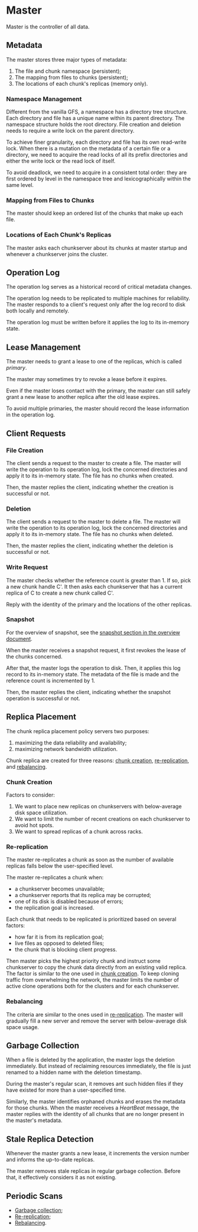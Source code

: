 # Master

Master is the controller of all data.

## Metadata

The master stores three major types of metadata:

1. The file and chunk namespace (persistent);
2. The mapping from files to chunks (persistent);
3. The locations of each chunk's replicas (memory only).

### Namespace Management

Different from the vanilla GFS, a namespace has a directory tree structure.
Each directory and file has a unique name within its parent directory. The
namespace structure holds the root directory. File creation and deletion
needs to require a write lock on the parent directory.

To achieve finer granularity, each directory and file has its own read-write
lock. When there is a mutation on the metadata of a certain file or a
directory, we need to acquire the read locks of all its prefix
directories and either the write lock or the read lock of itself.

To avoid deadlock, we need to acquire in a consistent total order: they are
first ordered by level in the namespace tree and lexicographically within
the same level.

### Mapping from Files to Chunks

The master should keep an ordered list of the chunks that make up each file.

### Locations of Each Chunk's Replicas

The master asks each chunkserver about its chunks at master startup and
whenever a chunkserver joins the cluster.

## Operation Log

The operation log serves as a historical record of critical metadata changes.

The operation log needs to be replicated to multiple machines for reliability.
The master responds to a client's request only after the log record to disk
both locally and remotely.

The operation log must be written before it applies the log to its in-memory
state.

## Lease Management

The master needs to grant a lease to one of the replicas, which is called
*primary*.

The master may sometimes try to revoke a lease before it expires.

Even if the master loses contact with the primary, the master can still
safely grant a new lease to another replica after the old lease expires.

To avoid multiple primaries, the master should record the lease information
in the operation log.

## Client Requests

### File Creation

The client sends a request to the master to create a file. The master will
write the operation to its operation log, lock the concerned directories
and apply it to its in-memory state. The file has no chunks when created.

Then, the master replies the client, indicating whether the creation is
successful or not.

### Deletion

The client sends a request to the master to delete a file. The master will
write the operation to its operation log, lock the concerned directories
and apply it to its in-memory state. The file has no chunks when deleted.

Then, the master replies the client, indicating whether the deletion is
successful or not.

### Write Request

The master checks whether the reference count is greater than 1. If so, pick a
new chunk handle C'. It then asks each chunkserver that has a current replica
of C to create a new chunk called C'.

Reply with the identity of the primary and the locations of the other replicas.

### Snapshot

For the overview of snapshot, see the
[snapshot section in the overview document](overview.md#snapshot).

When the master receives a snapshot request, it first revokes the lease of the
chunks concerned.

After that, the master logs the operation to disk. Then, it applies this log
record to its in-memory state. The metadata of the file is made and the
reference count is incremented by 1.

Then, the master replies the client, indicating whether the snapshot operation
is successful or not.

## Replica Placement

The chunk replica placement policy servers two purposes:

1. maximizing the data reliability and availability;
2. maximizing network bandwidth utilization.

Chunk replica are created for three reasons:
[chunk creation](#chunk-creation), [re-replication](#re-replication), and
[rebalancing](#rebalancing).

### Chunk Creation

Factors to consider:

1. We want to place new replicas on chunkservers with below-average disk space
   utilization.
2. We want to limit the number of recent creations on each chunkserver to avoid
   hot spots.
3. We want to spread replicas of a chunk across racks.

### Re-replication

The master re-replicates a chunk as soon as the number of available replicas
falls below the user-specified level.

The master re-replicates a chunk when:
- a chunkserver becomes unavailable;
- a chunkserver reports that its replica may be corrupted;
- one of its disk is disabled because of errors;
- the replication goal is increased.

Each chunk that needs to be replicated is prioritized based on several factors:
- how far it is from its replication goal;
- live files as opposed to deleted files;
- the chunk that is blocking client progress.

Then master picks the highest priority chunk and instruct some chunkserver to
copy the chunk data directly from an existing valid replica. The factor is
similar to the one used in [chunk creation](#chunk-creation). To keep cloning
traffic from overwhelming the network, the master limits the number of active
clone operations both for the clusters and for each chunkserver.

### Rebalancing

The criteria are similar to the ones used in [re-replication](#re-replication).
The master will gradually fill a new server and remove the server with
below-average disk space usage.

## Garbage Collection

When a file is deleted by the application, the master logs the deletion
immediately. But instead of reclaiming resources immediately, the file
is just renamed to a hidden name with the deletion timestamp.

During the master's regular scan, it removes ant such hidden files if they
have existed for more than a user-specified time.

Similarly, the master identifies orphaned chunks and erases the metadata for
those chunks. When the master receives a *HeartBeat* message, the master
replies with the identity of all chunks that are no longer present in the
master's metadata.

## Stale Replica Detection

Whenever the master grants a new lease, it increments the version number and
informs the up-to-date replicas.

The master removes stale replicas in regular garbage collection. Before that,
it effectively considers it as not existing.

## Periodic Scans

- [Garbage collection](#garbage-collection);
- [Re-replication](#re-replication);
- [Rebalancing](#rebalancing).

